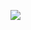 ![](https://www.nta.go.jp/tmp/835c437d-6d01-4cd9-b370-a816fc635c76/images/6ab2d087b3a3a521b608f4883a5fdaf36aa1230f20f02f5a57b093637f3e4e78.jpg)